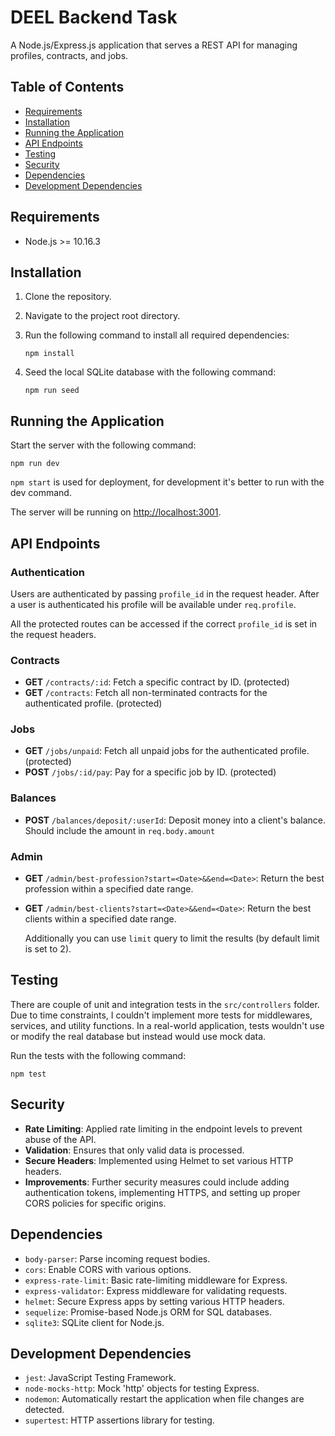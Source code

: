 # DEEL Backend Task

A Node.js/Express.js application that serves a REST API for managing profiles, contracts, and jobs.

## Table of Contents

- [Requirements](#requirements)
- [Installation](#installation)
- [Running the Application](#running-the-application)
- [API Endpoints](#api-endpoints)
- [Testing](#testing)
- [Security](#security)
- [Dependencies](#dependencies)
- [Development Dependencies](#development-dependencies)

## Requirements

- Node.js >= 10.16.3

## Installation

1. Clone the repository.
2. Navigate to the project root directory.
3. Run the following command to install all required dependencies:

   ```
   npm install
   ```

4. Seed the local SQLite database with the following command:

   ```
   npm run seed
   ```

## Running the Application

Start the server with the following command:

```
npm run dev
```

`npm start` is used for deployment, for development it's better to run with the dev command.

The server will be running on [http://localhost:3001](http://localhost:3001).

## API Endpoints

### Authentication

Users are authenticated by passing `profile_id` in the request header. After a user is authenticated his profile will be available under `req.profile`.

All the protected routes can be accessed if the correct `profile_id` is set in the request headers.

### Contracts

- **GET** `/contracts/:id`: Fetch a specific contract by ID. (protected)
- **GET** `/contracts`: Fetch all non-terminated contracts for the authenticated profile. (protected)

### Jobs

- **GET** `/jobs/unpaid`: Fetch all unpaid jobs for the authenticated profile. (protected)
- **POST** `/jobs/:id/pay`: Pay for a specific job by ID. (protected)

### Balances

- **POST** `/balances/deposit/:userId`: Deposit money into a client's balance. Should include the amount in `req.body.amount`

### Admin

- **GET** `/admin/best-profession?start=<Date>&&end=<Date>`: Return the best profession within a specified date range.
- **GET** `/admin/best-clients?start=<Date>&&end=<Date>`: Return the best clients within a specified date range.

  Additionally you can use `limit` query to limit the results (by default limit is set to 2).

## Testing

There are couple of unit and integration tests in the `src/controllers` folder. Due to time constraints, I couldn't implement more tests for middlewares, services, and utility functions. In a real-world application, tests wouldn't use or modify the real database but instead would use mock data.

Run the tests with the following command:

```
npm test
```

## Security

- **Rate Limiting**: Applied rate limiting in the endpoint levels to prevent abuse of the API.
- **Validation**: Ensures that only valid data is processed.
- **Secure Headers**: Implemented using Helmet to set various HTTP headers.
- **Improvements**: Further security measures could include adding authentication tokens, implementing HTTPS, and setting up proper CORS policies for specific origins.

## Dependencies

- `body-parser`: Parse incoming request bodies.
- `cors`: Enable CORS with various options.
- `express-rate-limit`: Basic rate-limiting middleware for Express.
- `express-validator`: Express middleware for validating requests.
- `helmet`: Secure Express apps by setting various HTTP headers.
- `sequelize`: Promise-based Node.js ORM for SQL databases.
- `sqlite3`: SQLite client for Node.js.

## Development Dependencies

- `jest`: JavaScript Testing Framework.
- `node-mocks-http`: Mock 'http' objects for testing Express.
- `nodemon`: Automatically restart the application when file changes are detected.
- `supertest`: HTTP assertions library for testing.
